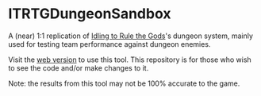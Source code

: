 # ITRTGDungeonSandbox
A (near) 1:1 replication of [Idling to Rule the Gods](https://store.steampowered.com/app/466170/Idling_to_Rule_the_Gods/)'s dungeon system, mainly used for testing team performance against dungeon enemies.

Visit the [web version](https://redthered279.pythonanywhere.com/) to use this tool. This repository is for those who wish to see the code and/or make changes to it.

Note: the results from this tool may not be 100% accurate to the game.
